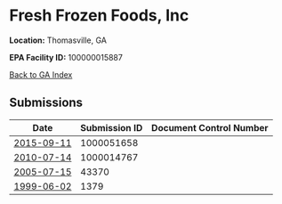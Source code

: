 # Fresh Frozen Foods, Inc

**Location:** Thomasville, GA

**EPA Facility ID:** 100000015887

[Back to GA Index](../../index.md)

## Submissions

| Date | Submission ID | Document Control Number |
|------|--------------|-------------------------|
| [2015-09-11](submissions/1000051658.md) | 1000051658 |  |
| [2010-07-14](submissions/1000014767.md) | 1000014767 |  |
| [2005-07-15](submissions/43370.md) | 43370 |  |
| [1999-06-02](submissions/1379.md) | 1379 |  |
